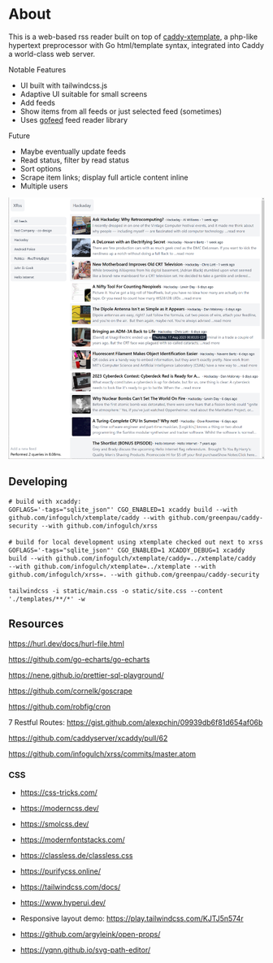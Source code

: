 # About

This is a web-based rss reader built on top of
[caddy-xtemplate](https://github.com/infogulch/caddy-xtemplate), a php-like
hypertext preprocessor with Go html/template syntax, integrated into Caddy a
world-class web server.

Notable Features

* UI built with tailwindcss.js
* Adaptive UI suitable for small screens
* Add feeds
* Show items from all feeds or just selected feed (sometimes)
* Uses [gofeed](github.com/mmcdole/gofeed) feed reader library

Future

* Maybe eventually update feeds
* Read status, filter by read status
* Sort options
* Scrape item links; display full article content inline
* Multiple users

![screenshot](screenshot.png)

## Developing

```
# build with xcaddy:
GOFLAGS='-tags="sqlite_json"' CGO_ENABLED=1 xcaddy build --with github.com/infogulch/xtemplate/caddy --with github.com/greenpau/caddy-security --with github.com/infogulch/xrss

# build for local development using xtemplate checked out next to xrss
GOFLAGS='-tags="sqlite_json"' CGO_ENABLED=1 XCADDY_DEBUG=1 xcaddy build --with github.com/infogulch/xtemplate/caddy=../xtemplate/caddy  --with github.com/infogulch/xtemplate=../xtemplate --with github.com/infogulch/xrss=. --with github.com/greenpau/caddy-security

tailwindcss -i static/main.css -o static/site.css --content './templates/**/*' -w
```

## Resources

https://hurl.dev/docs/hurl-file.html

https://github.com/go-echarts/go-echarts

https://nene.github.io/prettier-sql-playground/

https://github.com/cornelk/goscrape

https://github.com/robfig/cron

7 Restful Routes: https://gist.github.com/alexpchin/09939db6f81d654af06b

https://github.com/caddyserver/xcaddy/pull/62

https://github.com/infogulch/xrss/commits/master.atom

### CSS

* https://css-tricks.com/
* https://moderncss.dev/
* https://smolcss.dev/
* https://modernfontstacks.com/

* https://classless.de/classless.css
* https://purifycss.online/
* https://tailwindcss.com/docs/
* https://www.hyperui.dev/
* Responsive layout demo: https://play.tailwindcss.com/KJTJ5n574r
* https://github.com/argyleink/open-props/
* https://yqnn.github.io/svg-path-editor/
